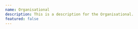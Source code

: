 ```yaml
---
name: Organisational
description: This is a description for the Organisational.
featured: false
---
```

